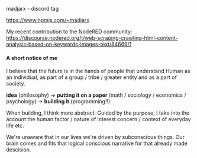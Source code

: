 madjarx - discord tag

https://www.npmjs.com/~madjarx

My recent contribution to the NodeRED community:
https://discourse.nodered.org/t/web-scraping-crawling-html-content-analysis-based-on-keywords-images-text/84669/1

#### A short notice of me

I believe that the future is in the hands of people that understand Human as an individual, as part of a group / tribe / greater entity and as a part of society.

**idea** (philosophy) -> **putting it on a paper** (math / sociology / economics / psychology) -> **building it** (programming!!)  

When building, I think more abstract. Guided by the purpose, I tako into the account the human factor / nature of interest concern / context of everyday life etc.

We're unaware that in our lives we're driven by subconscious things. Our brain comes and fits that logical conscious narrative for that already made descision. 
